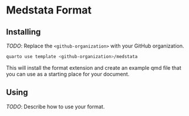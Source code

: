 # Medstata Format

## Installing

_TODO_: Replace the `<github-organization>` with your GitHub organization.

```bash
quarto use template <github-organization>/medstata
```

This will install the format extension and create an example qmd file
that you can use as a starting place for your document.

## Using

_TODO_: Describe how to use your format.

